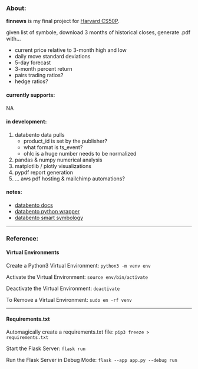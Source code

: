 ### About:
**finnews** is my final project for [Harvard CS50P](https://www.edx.org/course/cs50s-introduction-to-programming-with-python).

given list of symbole, download 3 months of historical closes, generate .pdf with...

* current price relative to 3-month high and low
* daily move standard deviations
* 5-day forecast
* 3-month percent return
* pairs trading ratios?
* hedge ratios?

#### currently supports:
NA

#### in development:
1. databento data pulls
    * product_id is set by the publisher?
    * what format is ts_event?
    * ohlc is a huge number needs to be normalized
2. pandas & numpy numerical analysis
3. matplotlib / plotly visualizations
4. pypdf report generation
5. ... aws pdf hosting & mailchimp automations?

#### notes:
* [databento docs](https://docs.databento.com/)
* [databento python wrapper](https://bit.ly/3Iu88pi)
* [databento smart symbology](https://bit.ly/3ilxrza)

***
### Reference:

#### Virtual Environments
Create a Python3 Virtual Environment: 
```python3 -m venv env```

Activate the Virtual Environment:
```source env/bin/activate```

Deactivate the Virtual Environment:
```deactivate```

To Remove a Virtual Environment:
```sudo em -rf venv```

***
#### Requirements.txt
Automagically create a requirements.txt file:
```pip3 freeze > requirements.txt```

Start the Flask Server:
```flask run```

Run the Flask Server in Debug Mode:
```flask --app app.py --debug run```
